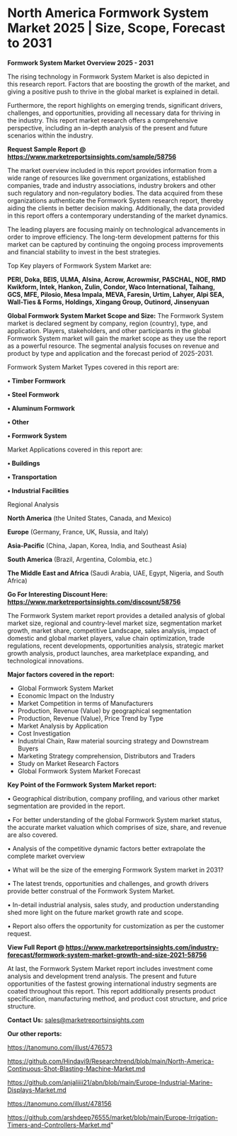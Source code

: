 # North America Formwork System Market 2025 | Size, Scope, Forecast to 2031

<Strong> Formwork System Market Overview 2025 - 2031</strong>

The rising technology in Formwork System Market is also depicted in this research report. Factors that are boosting the growth of the market, and giving a positive push to thrive in the global market is explained in detail.

Furthermore, the report highlights on emerging trends, significant drivers, challenges, and opportunities, providing all necessary data for thriving in the industry. This report market research offers a comprehensive perspective, including an in-depth analysis of the present and future scenarios within the industry.

<strong>Request Sample Report @ <a href=https://www.marketreportsinsights.com/sample/58756>https://www.marketreportsinsights.com/sample/58756</a></strong>

The market overview included in this report provides information from a wide range of resources like government organizations, established companies, trade and industry associations, industry brokers and other such regulatory and non-regulatory bodies. The data acquired from these organizations authenticate the Formwork System research report, thereby aiding the clients in better decision making. Additionally, the data provided in this report offers a contemporary understanding of the market dynamics.

The leading players are focusing mainly on technological advancements in order to improve efficiency. The long-term development patterns for this market can be captured by continuing the ongoing process improvements and financial stability to invest in the best strategies.

Top Key players of Formwork System Market are:

<strong>PERI, Doka, BEIS, ULMA, Alsina, Acrow, Acrowmisr, PASCHAL, NOE, RMD Kwikform, Intek, Hankon, Zulin, Condor, Waco International, Taihang, GCS, MFE, Pilosio, Mesa Impala, MEVA, Faresin, Urtim, Lahyer, Alpi SEA, Wall-Ties & Forms, Holdings, Xingang Group, Outinord, Jinsenyuan</strong>

<strong><b>Global Formwork System Market Scope and Size:</b></strong>
The Formwork System market is declared segment by company, region (country), type, and application. Players, stakeholders, and other participants in the global Formwork System market will gain the market scope as they use the report as a powerful resource. The segmental analysis focuses on revenue and product by type and application and the forecast period of 2025-2031.

Formwork System Market Types covered in this report are:

<strong>• Timber Formwork

• Steel Formwork

• Aluminum Formwork

• Other

• Formwork System</strong>

Market Applications covered in this report are:

<strong>• Buildings

• Transportation

• Industrial Facilities</strong> 

Regional Analysis

<strong>North America</strong> (the United States, Canada, and Mexico)

<strong>Europe</strong> (Germany, France, UK, Russia, and Italy)

<strong>Asia-Pacific</strong> (China, Japan, Korea, India, and Southeast Asia)

<strong>South America</strong> (Brazil, Argentina, Colombia, etc.)

<strong>The Middle East and Africa</strong> (Saudi Arabia, UAE, Egypt, Nigeria, and South Africa)

<strong>Go For Interesting Discount Here: <a href=https://www.marketreportsinsights.com/discount/58756>https://www.marketreportsinsights.com/discount/58756</a></strong>

The Formwork System market report provides a detailed analysis of global market size, regional and country-level market size, segmentation market growth, market share, competitive Landscape, sales analysis, impact of domestic and global market players, value chain optimization, trade regulations, recent developments, opportunities analysis, strategic market growth analysis, product launches, area marketplace expanding, and technological innovations.

<strong><b>Major factors covered in the report:</b></strong>
<ul>
  <li>Global Formwork System Market </li>
  <li>Economic Impact on the Industry</li>
  <li>Market Competition in terms of Manufacturers</li>
  <li>Production, Revenue (Value) by geographical segmentation</li>
  <li>Production, Revenue (Value), Price Trend by Type</li>
  <li>Market Analysis by Application</li>
  <li>Cost Investigation</li>
  <li>Industrial Chain, Raw material sourcing strategy and Downstream Buyers</li>
  <li>Marketing Strategy comprehension, Distributors and Traders</li>
  <li>Study on Market Research Factors</li>
  <li>Global Formwork System Market Forecast</li>
</ul>

<strong><b>Key Point of the Formwork System Market report:</b></strong>

• Geographical distribution, company profiling, and various other market segmentation are provided in the report.

• For better understanding of the global Formwork System market status, the accurate market valuation which comprises of size, share, and revenue are also covered.

• Analysis of the competitive dynamic factors better extrapolate the complete market overview

• What will be the size of the emerging Formwork System market in 2031?

• The latest trends, opportunities and challenges, and growth drivers provide better construal of the Formwork System Market.

• In-detail industrial analysis, sales study, and production understanding shed more light on the future market growth rate and scope.

• Report also offers the opportunity for customization as per the customer request.

<strong><b>View Full Report @ <a href=https://www.marketreportsinsights.com/industry-forecast/formwork-system-market-growth-and-size-2021-58756>https://www.marketreportsinsights.com/industry-forecast/formwork-system-market-growth-and-size-2021-58756</a></b></strong>


At last, the Formwork System Market report includes investment come analysis and development trend analysis. The present and future opportunities of the fastest growing international industry segments are coated throughout this report. This report additionally presents product specification, manufacturing method, and product cost structure, and price structure.

<strong>Contact Us:</strong>
sales@marketreportsinsights.com

<strong>Our other reports:</strong>

<a href=https://tanomuno.com/illust/476573>https://tanomuno.com/illust/476573</a>

<a href=https://github.com/Hindavi9/Researchtrend/blob/main/North-America-Continuous-Shot-Blasting-Machine-Market.md>https://github.com/Hindavi9/Researchtrend/blob/main/North-America-Continuous-Shot-Blasting-Machine-Market.md</a>

<a href=https://github.com/anjaliiii21/abn/blob/main/Europe-Industrial-Marine-Displays-Market.md>https://github.com/anjaliiii21/abn/blob/main/Europe-Industrial-Marine-Displays-Market.md</a>

<a href=https://tanomuno.com/illust/478156>https://tanomuno.com/illust/478156</a>

<a href=https://github.com/arshdeep76555/market/blob/main/Europe-Irrigation-Timers-and-Controllers-Market.md>https://github.com/arshdeep76555/market/blob/main/Europe-Irrigation-Timers-and-Controllers-Market.md</a>"
